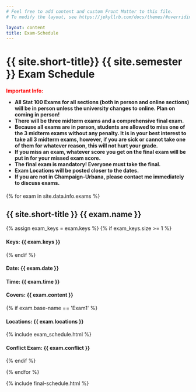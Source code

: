 ```yaml
---
# Feel free to add content and custom Front Matter to this file.
# To modify the layout, see https://jekyllrb.com/docs/themes/#overriding-theme-defaults

layout: content
title: Exam-Schedule
---
```




<h1>{{ site.short-title}} {{ site.semester }} Exam Schedule</h1>
<h4><b style="color:red;">Important Info:</b>
<ul>
    <li>All Stat 100 Exams for all sections (both in person and online sections) will be in person unless the university changes to online. Plan on coming in person!</li>
    <li>There will be three midterm exams and a comprehensive final exam.</li>
    <li>Because all exams are in person, students are allowed to miss one of the 3 midterm exams without any penalty. It is in your best interest to take all 3 midterm exams, however, if you are sick or cannot take one of them for whatever reason, this will not hurt your grade.</li>
    <li>If you miss an exam, whatever score you get on the final exam will be put in for your missed exam score.</li>
    <li>The final exam is mandatory! Everyone must take the final.</li>
    <li>Exam Locations will be posted closer to the dates.</li>
    <li>If you are not in Champaign-Urbana, please contact me immediately to discuss exams.</li>
</ul>
</h4>

{% for exam in site.data.info.exams %}
<h2>{{ site.short-title }} {{ exam.name }}</h2>
{% assign exam_keys = exam.keys %}
{% if exam_keys.size >= 1 %}
<h4><b>Keys:</b> {{ exam.keys }}</h4>
{% endif %}
<h4><b>Date:</b> {{ exam.date }}</h4>
<h4><b>Time: </b>{{ exam.time }}</h4>
<h4><b>Covers: </b>{{ exam.content }}</h4>

<!-- Insert Exam number (e.g. 'Exam1') -->
{% if exam.base-name == 'Exam1' %}
<h4><b>Locations: </b> {{ exam.locations }}</h4>
{% include exam_schedule.html %}
<h4><b>Conflict Exam: {{ exam.conflict }}</b></h4>
{% endif %}

{% endfor %}

<!-- <h2>Final Exam</h2>
<ul>
<li>
 I use the final exam time assigned to our class by the university.<br>
</li>
<li>
See <b><a href="{{ site.data.info.uiucfinals }}" target="\_blank">Official University Final Exams Schedules and Policies</a></b>.<br>
</li> 
<li>
The final cumulative for Chapters 1-24 <b>(ALL chapters in notebook)</b><br>
</li>
</ul>-->

{% include final-schedule.html %}


